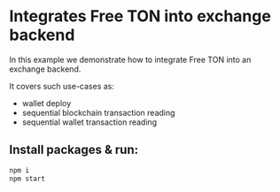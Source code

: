# Integrates Free TON into exchange backend

In this example we demonstrate how to integrate Free TON into an exchange backend.

It covers such use-cases as: 
- wallet deploy 
- sequential blockchain transaction reading
- sequential wallet transaction reading

## Install packages & run:

```sh
npm i
npm start
```

